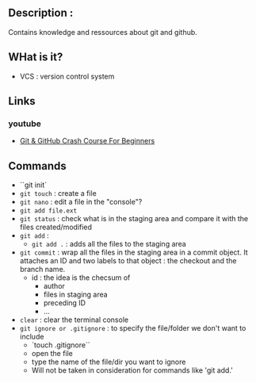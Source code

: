 
## Description : 
Contains knowledge and ressources about git and github.

## WHat is it?
  * VCS : version control system
## Links

### youtube 
  * [Git & GitHub Crash Course For Beginners](https://www.youtube.com/watch?v=SWYqp7iY_Tc)

## Commands
 * ``git init`
 * `git touch` : create a file
 * `git nano` : edit a file in the "console"?
 * `git add file.ext`
 * `git status` : check what is in the staging area and compare it with the files created/modified
 * `git add` :
   * `git add .` : adds all the files to the staging area
 * `git commit` : wrap all the files in the staging area in a commit object. It attaches an ID and two labels to that object  : the checkout and the branch name.
   * id : the idea is the checsum of 
     * author
     * files in staging area
     * preceding ID
     * ...
 * `clear` : clear the terminal console
 * `git ignore or .gitignore` : to specify the file/folder we don't want to include
   * `touch .gitignore``
   * open the file 
   * type the name of the file/dir you want to ignore
   * Will not be taken in consideration for commands like 'git add.'
 
